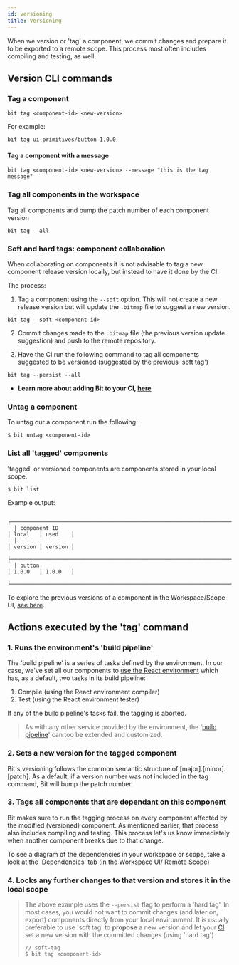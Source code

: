 ```yaml
---
id: versioning
title: Versioning
---
```


When we version or 'tag' a component, we commit changes and prepare it to be exported to a remote scope. This process most often includes compiling and testing, as well.

## Version CLI commands

### Tag a component

```shell
bit tag <component-id> <new-version>
```

For example:

```shell
bit tag ui-primitives/button 1.0.0
```

#### Tag a component with a message

```shell
bit tag <component-id> <new-version> --message "this is the tag message"
```

### Tag all components in the workspace

Tag all components and bump the patch number of each component version

```shell
bit tag --all
```

### Soft and hard tags: component collaboration

When collaborating on components it is not advisable to tag a new component release version locally, but instead to have it done by the CI.

The process:

1. Tag a component using the `--soft` option. This will not create a new release version but will update the `.bitmap` file to suggest a new version.

```shell
bit tag --soft <component-id>
```

2. Commit changes made to the `.bitmap` file (the previous version update suggestion) and push to the remote repository.

3. Have the CI run the following command to tag all components suggested to be versioned (suggested by the previous 'soft tag')

```shell
bit tag --persist --all
```

- **Learn more about adding Bit to your CI, [here](/tutorial/ci-cd)**

### Untag a component

To untag our a component run the following:

```shell
$ bit untag <component-id>
```

### List all 'tagged' components

'tagged' or versioned components are components stored in your local scope.

```shell
$ bit list
```

Example output:

```shell
  ┌──────────────────────────────────────────────────────────────────────┬─────────┬─────────┐
  │ component ID                                                         │ local   │ used    │
  │                                                                      │ version │ version │
  ├──────────────────────────────────────────────────────────────────────┼─────────┼─────────┤
  │ button                                                               │ 1.0.0   │ 1.0.0   │
  └──────────────────────────────────────────────────────────────────────┴─────────┴─────────┘
```

To explore the previous versions of a component in the Workspace/Scope UI, [see here](/bit-components/inspecting#workspacescope-ui).

## Actions executed by the 'tag' command

### 1. Runs the environment's 'build pipeline'

The 'build pipeline' is a series of tasks defined by the environment. In our case, we've set all our components to [use the React environment](getting-started/choose-dev-env) which has, as a default, two tasks in its build pipeline:

1. Compile (using the React environment compiler)
2. Test (using the React environment tester)

If any of the build pipeline's tasks fail, the tagging is aborted.

> As with any other service provided by the environment, the '[build pipeline](/react/extending-react#overridebuildpipe)' can too be extended and customized.

### 2. Sets a new version for the tagged component

Bit's versioning follows the common semantic structure of [major].[minor].[patch]. As a default, if a version number was not included in the tag command, Bit will bump the patch number.

### 3. Tags all components that are dependant on this component

Bit makes sure to run the tagging process on every component affected by the modified (versioned) component. As mentioned earlier, that process also includes compiling and testing. This process let's us know immediately when another component breaks due to that change.

To see a diagram of the dependencies in your workspace or scope, take a look at the 'Dependencies' tab (in the Workspace UI/ Remote Scope)

### 4. Locks any further changes to that version and stores it in the local scope

> The above example uses the `--persist` flag to perform a 'hard tag'. In most cases, you would not want to commit changes (and later on, export) components directly from your local environment. It is usually preferable to use 'soft tag' to **propose** a new version and let your [CI](/getting-started/ci-cd) set a new version with the committed changes (using 'hard tag')
>
> ```shell
> // soft-tag
> $ bit tag <component-id>
> ```
